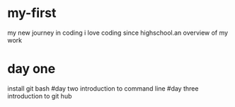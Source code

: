 # my-first
my new journey in coding
i love coding since highschool.an overview of my work

# day one
install git bash
#day two
introduction to command line
#day three
introduction to git hub
